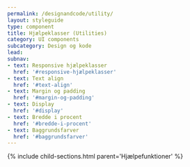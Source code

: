 ```yaml
---
permalink: /designandcode/utility/
layout: styleguide
type: component
title: Hjælpeklasser (Utilities)
category: UI components
subcategory: Design og kode
lead: 
subnav:
- text: Responsive hjælpeklasser
  href: '#responsive-hjælpeklasser'
- text: Text align
  href: '#text-align'
- text: Margin og padding
  href: '#margin-og-padding'
- text: Display
  href: '#display'
- text: Bredde i procent
  href: '#bredde-i-procent'
- text: Baggrundsfarver
  href: '#baggrundsfarver'
---
```


{% include child-sections.html parent='Hjælpefunktioner' %}
